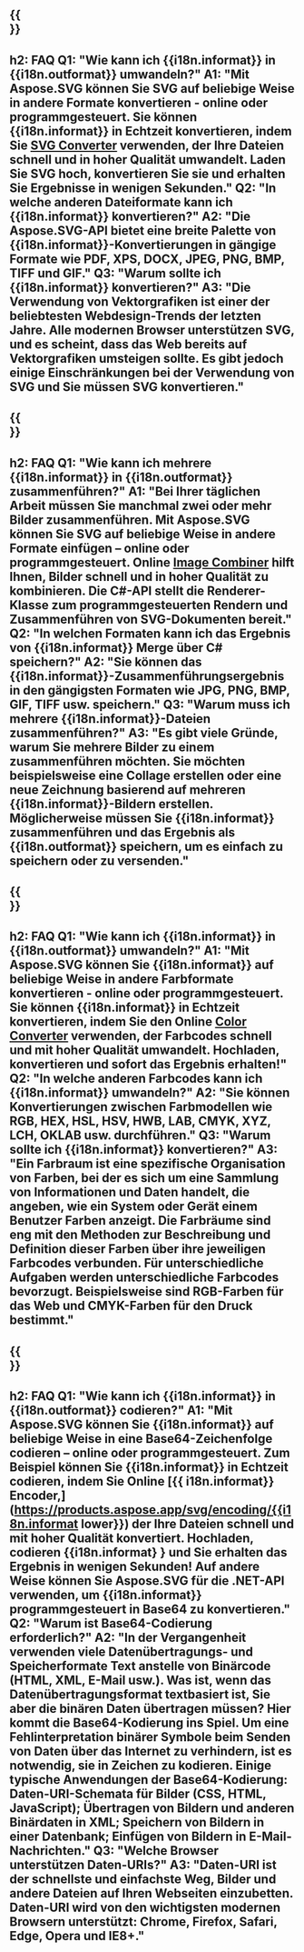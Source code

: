 ﻿---
translation: true
deploy: false
---

{{<section faq>}}
---
h2: FAQ
Q1: "Wie kann ich {{i18n.informat}} in {{i18n.outformat}} umwandeln?"
A1: "Mit Aspose.SVG können Sie SVG auf beliebige Weise in andere Formate konvertieren - online oder programmgesteuert. Sie können {{i18n.informat}} in Echtzeit konvertieren, indem Sie [SVG Converter](https://products.aspose.app/svg/conversion/svg) verwenden, der Ihre Dateien schnell und in hoher Qualität umwandelt. Laden Sie SVG hoch, konvertieren Sie sie und erhalten Sie Ergebnisse in wenigen Sekunden."
Q2: "In welche anderen Dateiformate kann ich {{i18n.informat}} konvertieren?"
A2: "Die Aspose.SVG-API bietet eine breite Palette von {{i18n.informat}}-Konvertierungen in gängige Formate wie PDF, XPS, DOCX, JPEG, PNG, BMP, TIFF und GIF."
Q3: "Warum sollte ich {{i18n.informat}} konvertieren?"
A3: "Die Verwendung von Vektorgrafiken ist einer der beliebtesten Webdesign-Trends der letzten Jahre. Alle modernen Browser unterstützen SVG, und es scheint, dass das Web bereits auf Vektorgrafiken umsteigen sollte. Es gibt jedoch einige Einschränkungen bei der Verwendung von SVG und Sie müssen SVG konvertieren."
---

{{<section faq-merger>}}
---
h2: FAQ
Q1: "Wie kann ich mehrere {{i18n.informat}} in {{i18n.outformat}} zusammenführen?"
A1: "Bei Ihrer täglichen Arbeit müssen Sie manchmal zwei oder mehr Bilder zusammenführen. Mit Aspose.SVG können Sie SVG auf beliebige Weise in andere Formate einfügen – online oder programmgesteuert. Online [Image Combiner](https://products.aspose.app/svg/merger) hilft Ihnen, Bilder schnell und in hoher Qualität zu kombinieren. Die C#-API stellt die Renderer-Klasse zum programmgesteuerten Rendern und Zusammenführen von SVG-Dokumenten bereit."
Q2: "In welchen Formaten kann ich das Ergebnis von {{i18n.informat}} Merge über C# speichern?"
A2: "Sie können das {{i18n.informat}}-Zusammenführungsergebnis in den gängigsten Formaten wie JPG, PNG, BMP, GIF, TIFF usw. speichern."
Q3: "Warum muss ich mehrere {{i18n.informat}}-Dateien zusammenführen?"
A3: "Es gibt viele Gründe, warum Sie mehrere Bilder zu einem zusammenführen möchten. Sie möchten beispielsweise eine Collage erstellen oder eine neue Zeichnung basierend auf mehreren {{i18n.informat}}-Bildern erstellen. Möglicherweise müssen Sie {{i18n.informat}} zusammenführen und das Ergebnis als {{i18n.outformat}} speichern, um es einfach zu speichern oder zu versenden."
---

{{<section faq-color>}}
---
h2: FAQ
Q1: "Wie kann ich {{i18n.informat}} in {{i18n.outformat}} umwandeln?"
A1: "Mit Aspose.SVG können Sie {{i18n.informat}} auf beliebige Weise in andere Farbformate konvertieren - online oder programmgesteuert. Sie können {{i18n.informat}} in Echtzeit konvertieren, indem Sie den Online [Color Converter](https://products.aspose.app/svg/color-converter) verwenden, der Farbcodes schnell und mit hoher Qualität umwandelt. Hochladen, konvertieren und sofort das Ergebnis erhalten!"
Q2: "In welche anderen Farbcodes kann ich {{i18n.informat}} umwandeln?"
A2: "Sie können Konvertierungen zwischen Farbmodellen wie RGB, HEX, HSL, HSV, HWB, LAB, CMYK, XYZ, LCH, OKLAB usw. durchführen."
Q3: "Warum sollte ich {{i18n.informat}} konvertieren?"
A3: "Ein Farbraum ist eine spezifische Organisation von Farben, bei der es sich um eine Sammlung von Informationen und Daten handelt, die angeben, wie ein System oder Gerät einem Benutzer Farben anzeigt. Die Farbräume sind eng mit den Methoden zur Beschreibung und Definition dieser Farben über ihre jeweiligen Farbcodes verbunden. Für unterschiedliche Aufgaben werden unterschiedliche Farbcodes bevorzugt. Beispielsweise sind RGB-Farben für das Web und CMYK-Farben für den Druck bestimmt."
---

{{<section faq-encoder>}}
---
h2: FAQ
Q1: "Wie kann ich {{i18n.informat}} in {{i18n.outformat}} codieren?"
A1: "Mit Aspose.SVG können Sie {{i18n.informat}} auf beliebige Weise in eine Base64-Zeichenfolge codieren – online oder programmgesteuert. Zum Beispiel können Sie {{i18n.informat}} in Echtzeit codieren, indem Sie Online [{{ i18n.informat}} Encoder,](https://products.aspose.app/svg/encoding/{{i18n.informat lower}}) der Ihre Dateien schnell und mit hoher Qualität konvertiert. Hochladen, codieren {{i18n.informat} } und Sie erhalten das Ergebnis in wenigen Sekunden! Auf andere Weise können Sie Aspose.SVG für die .NET-API verwenden, um {{i18n.informat}} programmgesteuert in Base64 zu konvertieren."
Q2: "Warum ist Base64-Codierung erforderlich?"
A2: "In der Vergangenheit verwenden viele Datenübertragungs- und Speicherformate Text anstelle von Binärcode (HTML, XML, E-Mail usw.). Was ist, wenn das Datenübertragungsformat textbasiert ist, Sie aber die binären Daten übertragen müssen? Hier kommt die Base64-Kodierung ins Spiel. Um eine Fehlinterpretation binärer Symbole beim Senden von Daten über das Internet zu verhindern, ist es notwendig, sie in Zeichen zu kodieren. Einige typische Anwendungen der Base64-Kodierung: Daten-URI-Schemata für Bilder (CSS, HTML, JavaScript); Übertragen von Bildern und anderen Binärdaten in XML; Speichern von Bildern in einer Datenbank; Einfügen von Bildern in E-Mail-Nachrichten."
Q3: "Welche Browser unterstützen Daten-URIs?"
A3: "Daten-URI ist der schnellste und einfachste Weg, Bilder und andere Dateien auf Ihren Webseiten einzubetten. Daten-URI wird von den wichtigsten modernen Browsern unterstützt: Chrome, Firefox, Safari, Edge, Opera und IE8+."
---